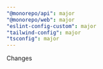 ```yaml
---
"@monorepo/api": major
"@monorepo/web": major
"eslint-config-custom": major
"tailwind-config": major
"tsconfig": major
---
```


Changes

